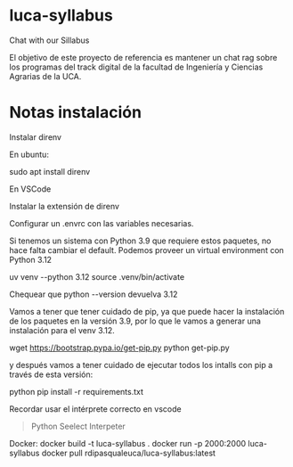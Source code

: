 # luca-syllabus
Chat with our Sillabus

El objetivo de este proyecto de referencia es mantener un chat rag sobre los programas del track digital de la facultad de Ingeniería y Ciencias Agrarias de la UCA.

# Notas instalación
Instalar direnv

En ubuntu:

sudo apt install direnv

En VSCode

Instalar la extensión de direnv

Configurar un .envrc con las variables necesarias.

Si tenemos un sistema con Python 3.9 que requiere estos paquetes, no hace falta cambiar el default. 
Podemos proveer un virtual environment con Python 3.12

uv venv --python 3.12
source .venv/bin/activate

Chequear que python --version devuelva 3.12

Vamos a tener que tener cuidado de pip, ya que puede hacer la instalación de los paquetes en la versión 3.9, por lo que le vamos a generar una instalación para el venv 3.12.

wget https://bootstrap.pypa.io/get-pip.py
python get-pip.py

y después vamos a tener cuidado de ejecutar todos los intalls con pip a través de esta versión:

python pip install -r requirements.txt 

Recordar usar el intérprete correcto en vscode
>Python Seelect Interpeter

Docker:
docker build -t luca-syllabus .
docker run -p 2000:2000 luca-syllabus
docker pull rdipasqualeuca/luca-syllabus:latest
